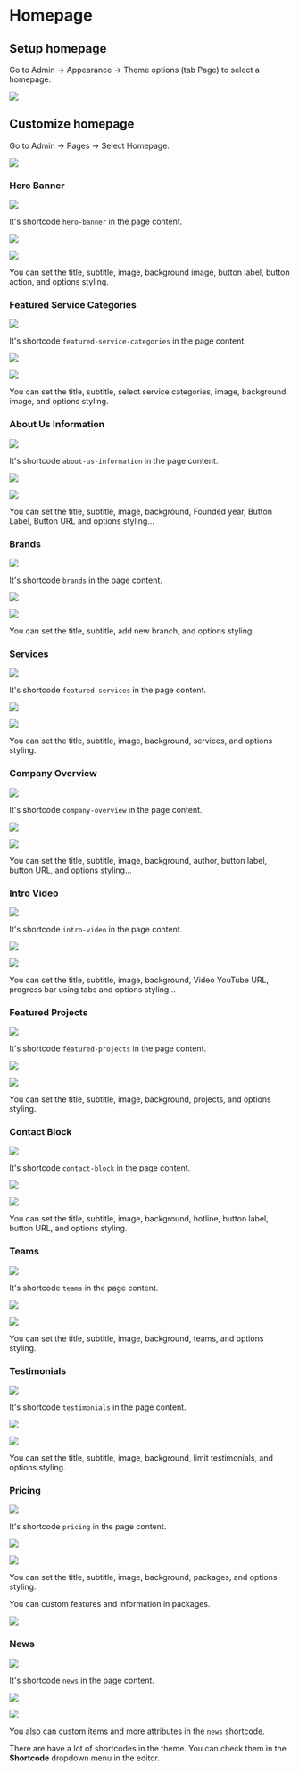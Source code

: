 # Homepage

## Setup homepage

Go to Admin -> Appearance -> Theme options (tab Page) to select a homepage.

![](./images/homepage-setup.png)

## Customize homepage

Go to Admin -> Pages -> Select Homepage.

![](./images/homepage-edit.png)

### Hero Banner

![](./images/hero-banner/demo.png)

It's shortcode `hero-banner` in the page content.

![](./images/hero-banner/shortcode-1.png)

![](./images/hero-banner/shortcode-2.png)

You can set the title, subtitle, image, background image, button label, button action, and options styling.

### Featured Service Categories

![](./images/featured-service-categories/demo.png)

It's shortcode `featured-service-categories` in the page content.

![](./images/featured-service-categories/shortcode-1.png)

![](./images/featured-service-categories/shortcode-2.png)

You can set the title, subtitle, select service categories, image, background image, and options styling.

### About Us Information

![](./images/about-us-information/demo.png)

It's shortcode `about-us-information` in the page content.

![](./images/about-us-information/shortcode-1.png)

![](./images/about-us-information/shortcode-2.png)

You can set the title, subtitle, image, background, Founded year, Button Label, Button URL and options styling...

### Brands

![](./images/brands/demo.png)

It's shortcode `brands` in the page content.

![](./images/brands/shortcode-1.png)

![](./images/brands/shortcode-2.png)

You can set the title, subtitle, add new branch, and options styling.

### Services

![](./images/featured-services/demo.png)

It's shortcode `featured-services` in the page content.

![](./images/featured-services/shortcode-1.png)

![](./images/featured-services/shortcode-2.png)

You can set the title, subtitle, image, background, services, and options styling.

### Company Overview

![](./images/company-overview/demo.png)

It's shortcode `company-overview` in the page content.

![](./images/company-overview/shortcode-1.png)

![](./images/company-overview/shortcode-2.png)

You can set the title, subtitle, image, background, author, button label, button URL, and options styling...

### Intro Video

![](./images/intro-video/demo.png)

It's shortcode `intro-video` in the page content.

![](./images/intro-video/shortcode-1.png)

![](./images/intro-video/shortcode-2.png)

You can set the title, subtitle, image, background, Video YouTube URL, progress bar using tabs and options styling...

### Featured Projects

![](./images/featured-projects/demo.png)

It's shortcode `featured-projects` in the page content.

![](./images/featured-projects/shortcode-1.png)

![](./images/featured-projects/shortcode-2.png)

You can set the title, subtitle, image, background, projects, and options styling.

### Contact Block

![](./images/contact-block/demo.png)

It's shortcode `contact-block` in the page content.

![](./images/contact-block/shortcode-1.png)

![](./images/contact-block/shortcode-2.png)

You can set the title, subtitle, image, background, hotline, button label, button URL, and options styling.

### Teams

![](./images/teams/demo.png)

It's shortcode `teams` in the page content.

![](./images/teams/shortcode-1.png)

![](./images/teams/shortcode-2.png)

You can set the title, subtitle, image, background, teams, and options styling.

### Testimonials

![](./images/testimonials/demo.png)

It's shortcode `testimonials` in the page content.

![](./images/testimonials/shortcode-1.png)

![](./images/testimonials/shortcode-2.png)

You can set the title, subtitle, image, background, limit testimonials, and options styling.

### Pricing

![](/gerow/images/pricing/demo.png)

It's shortcode `pricing` in the page content.

![](./images/pricing/shortcode-1.png)

![](./images/pricing/shortcode-2.png)

You can set the title, subtitle, image, background, packages, and options styling.

You can custom features and information in packages.

![](./images/pricing/custom-package.png)

### News

![](./images/news/demo.png)

It's shortcode `news` in the page content.

![](./images/news/shortcode-1.png)

![](./images/news/shortcode-2.png)

You also can custom items and more attributes in the `news` shortcode.

There are have a lot of shortcodes in the theme. You can check them in the **Shortcode** dropdown menu in the editor.